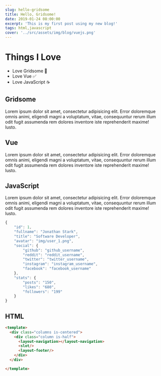 ```yaml
---
slug: hello-gridsome
title: Hello, Gridsome! 
date: 2019-01-24 08:00:00
excerpt: 'This is my first post using my new blog!'
tags: html,javascript
cover: '../src/assets/img/blog/vuejs.png'
---
```


# Things I Love

* Love Gridsome 📗
* Love Vue ✅
* Love JavaScript ☕️

## Gridsome

Lorem ipsum dolor sit amet, consectetur adipisicing elit. Error doloremque
omnis animi, eligendi magni a voluptatum, vitae, consequuntur rerum illum
odit fugit assumenda rem dolores inventore iste reprehenderit maxime! Iusto.

## Vue

Lorem ipsum dolor sit amet, consectetur adipisicing elit. Error doloremque
omnis animi, eligendi magni a voluptatum, vitae, consequuntur rerum illum
odit fugit assumenda rem dolores inventore iste reprehenderit maxime! Iusto.


## JavaScript

Lorem ipsum dolor sit amet, consectetur adipisicing elit. Error doloremque
omnis animi, eligendi magni a voluptatum, vitae, consequuntur rerum illum
odit fugit assumenda rem dolores inventore iste reprehenderit maxime! Iusto.

``` javascript
{ 
    "id": 1,
    "fullname": "Jonathan Stark",
    "title": "Software Developer",
    "avatar": "img/user_1.png",
    "social": {
        "github": "github_username",
        "reddit": "reddit_username",
        "twitter": "twitter_username",
        "instagram": "instagram_username",
        "facebook": "facebook_username"
    },
    "stats": {
        "posts": "150",
        "likes": "680",
        "followers": "199"
    }
}
```

## HTML

``` html
<template>
  <div class="columns is-centered">
    <div class="column is-half">
      <layout-navigation></layout-navigation>
      <slot/>
      <layout-footer/>
    </div>
  </div>

</template>
```